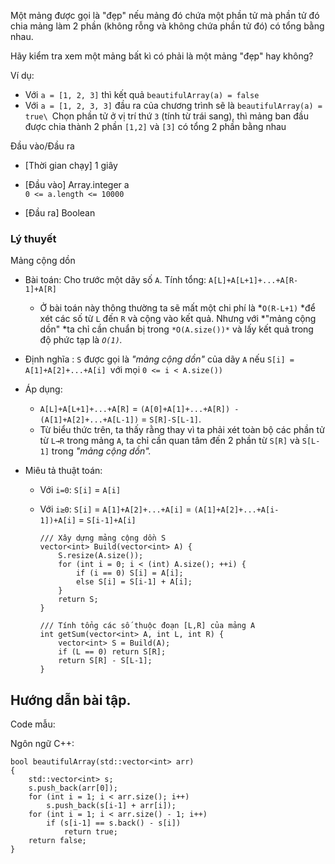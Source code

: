 Một mảng được gọi là "đẹp" nếu mảng đó chứa một phần tử mà phần tử đó chia mảng làm 2 phần (không rỗng và không chứa phần tử đó) có tổng bằng nhau.

Hãy kiểm tra xem một mảng bất kì có phải là một mảng "đẹp" hay không?

Ví dụ:

-   Với `a = [1, 2, 3]` thì kết quả `beautifulArray(a) = false`
-   Với `a = [1, 2, 3, 3]` đầu ra của chương trình sẽ là `beautifulArray(a) = true\
    `Chọn phần tử ở vị trí thứ `3` (tính từ trái sang), thì mảng ban đầu được chia thành 2 phần `[1,2]` và `[3]` có tổng 2 phần bằng nhau

Đầu vào/Đầu ra

-   [Thời gian chạy] 1 giây

-   [Đầu vào] Array.integer a\
    `0 <= a.length <= 10000`

-   [Đầu ra] Boolean

### Lý thuyết

Mảng cộng dồn

-   Bài toán: Cho trước một dãy số `A`. Tính tổng: `A[L]+A[L+1]+...+A[R-1]+A[R]`
    -   Ở bài toán này thông thường ta sẽ mất một chi phí là *`O(R-L+1)` *để xét các số từ `L` đến `R` và cộng vào kết quả. Nhưng với *"mảng cộng dồn" *ta chỉ cần chuẩn bị trong `*O(A.size())*` và lấy kết quả trong độ phức tạp là *`O(1)`.*
-   Định nghĩa : `S` được gọi là *"mảng cộng dồn"* của dãy `A` nếu `S[i] = A[1]+A[2]+...+A[i] `với mọi `0 <= i < A.size())`
-   Áp dụng:

    -   `A[L]+A[L+1]+...+A[R]` = `(A[0]+A[1]+...+A[R]) - (A[1]+A[2]+...+A[L-1])` = `S[R]-S[L-1]`.
    -   Từ biểu thức trên, ta thấy rằng thay vì ta phải xét toàn bộ các phần tử từ `L→R` trong mảng `A`, ta chỉ cần quan tâm đến 2 phần từ `S[R]` và `S[L-1]` trong *"mảng cộng dồn".*
-   Miêu tả thuật toán:
    -   Với `i=0`: `S[i]` = `A[i]`
    -   Với `i≥0`: `S[i]` = `A[1]+A[2]+...+A[i]` = `(A[1]+A[2]+...+A[i-1])+A[i]` = `S[i-1]+A[i]`

        ```
        /// Xây dựng mảng cộng dồn S
        vector<int> Build(vector<int> A) {
            S.resize(A.size());
            for (int i = 0; i < (int) A.size(); ++i) {
                if (i == 0) S[i] = A[i];
                else S[i] = S[i-1] + A[i];
            }
            return S;
        }

        /// Tính tổng các số thuộc đoạn [L,R] của mảng A
        int getSum(vector<int> A, int L, int R) {
            vector<int> S = Build(A);
            if (L == 0) return S[R];
            return S[R] - S[L-1];
        }
        ```

Hướng dẫn bài tập.
------------------

Code mẫu:

Ngôn ngữ C++:

```
bool beautifulArray(std::vector<int> arr)
{
    std::vector<int> s;
    s.push_back(arr[0]);
    for (int i = 1; i < arr.size(); i++)
        s.push_back(s[i-1] + arr[i]);
    for (int i = 1; i < arr.size() - 1; i++)
        if (s[i-1] == s.back() - s[i])
            return true;
    return false;
}
```
